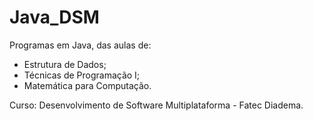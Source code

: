 # Java_DSM
Programas em Java, das aulas de:
- Estrutura de Dados;
- Técnicas de Programação I;
- Matemática para Computação.

Curso: Desenvolvimento de Software Multiplataforma - Fatec Diadema.
